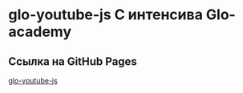 # glo-youtube-js С интенсива Glo-academy
## Ссылка на GitHub Pages
[glo-youtube-js](https://slawaslawa.github.io/glo-youtube-js/)
